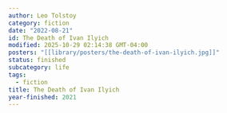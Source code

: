 ```yaml
---
author: Leo Tolstoy
category: fiction
date: "2022-08-21"
id: The Death of Ivan Ilyich
modified: 2025-10-29 02:14:38 GMT-04:00
posters: "[[library/posters/the-death-of-ivan-ilyich.jpg]]"
status: finished
subcategory: life
tags:
  - fiction
title: The Death of Ivan Ilyich
year-finished: 2021
---
```


